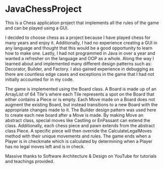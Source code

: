 # JavaChessProject
This is a Chess application project that implements all the rules of the game and can be played using a GUI.

I decided to choose chess as a project because I have played chess for many years and enjoy it. Additionally, I had no experience creating a GUI in any language and thought that this would be a good opportunity to learn how to make one. Lastly, I had not programmed in Java in over a year and wanted a refresher on the language and OOP as a whole. Along the way I learned about and implemented many different design patterns such as: Decorator, Builder, and Factory. I also gained experience in debugging as there are countless edge cases and exceptions in the game that I had not initially accounted for in my code.

The game is implemented using the Board class. A Board is made up of an ArrayList of 64 Tile's where each Tile represents a spot on the Board that either contains a Piece or is empty. Each Move made on a Board does not augment the existing Board, but instead transitions to a new Board with the appropriate changes made to it. The Builder design pattern was used here to create each new board after a Move is made. By making Move an abstract class, special moves like Castling or EnPassant can extend the class. Additionally, each chess piece and pawn extends from the abstract class Piece. A specific piece will then override the CalculateLegalMoves method with their unique movements and rules. The game ends when a Player is in checkmate which is calculated by determining when a Player has no legal moves left and is in check.

Massive thanks to Software Architecture & Design  on YouTube for tutorials and teachings provided.
